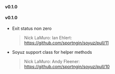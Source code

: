 #### v0.1.0
#### v0.1.0

* Exit status non zero

  > Nick LaMuro: Ian Ehlert: https://github.com/sportngin/soyuz/pull/11

* Soyuz support class for helper methods

  > Nick LaMuro: Andy Fleener: https://github.com/sportngin/soyuz/pull/10

